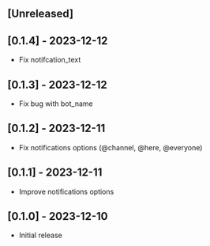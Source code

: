 ## [Unreleased]

## [0.1.4] - 2023-12-12

- Fix notifcation_text

## [0.1.3] - 2023-12-12

- Fix bug with bot_name

## [0.1.2] - 2023-12-11

- Fix notifications options (@channel, @here, @everyone)

## [0.1.1] - 2023-12-11

- Improve notifications options

## [0.1.0] - 2023-12-10

- Initial release

